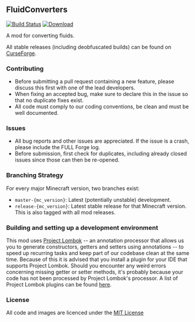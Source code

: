 ## FluidConverters

[![Build Status](https://travis-ci.org/CyclopsMC/FluidConverters.svg?branch=master-1.8)](https://travis-ci.org/CyclopsMC/FluidConverters)
[![Download](https://api.bintray.com/packages/cyclopsmc/dev/FluidConverters/images/download.svg) ](https://bintray.com/cyclopsmc/dev/FluidConverters/_latestVersion)

A mod for converting fluids.

All stable releases (including deobfuscated builds) can be found on [CurseForge](http://minecraft.curseforge.com/mc-mods/fluidconverters/files).

### Contributing
* Before submitting a pull request containing a new feature, please discuss this first with one of the lead developers.
* When fixing an accepted bug, make sure to declare this in the issue so that no duplicate fixes exist.
* All code must comply to our coding conventions, be clean and must be well documented.

### Issues
* All bug reports and other issues are appreciated. If the issue is a crash, please include the FULL Forge log.
* Before submission, first check for duplicates, including already closed issues since those can then be re-opened.

### Branching Strategy

For every major Minecraft version, two branches exist:

* `master-{mc_version}`: Latest (potentially unstable) development.
* `release-{mc_version}`: Latest stable release for that Minecraft version. This is also tagged with all mod releases.

### Building and setting up a development environment

This mod uses [Project Lombok](http://projectlombok.org/) -- an annotation processor that allows us you to generate constructors, getters and setters using annotations -- to speed up recurring tasks and keep part of our codebase clean at the same time. Because of this it is advised that you install a plugin for your IDE that supports Project Lombok. Should you encounter any weird errors concerning missing getter or setter methods, it's probably because your code has not been processed by Project Lombok's processor. A list of Project Lombok plugins can be found [here](http://projectlombok.org/download.htm).

### License
All code and images are licenced under the [MIT License](https://github.com/CyclopsMC/FluidConverters/blob/master-1.8/LICENSE.txt)

